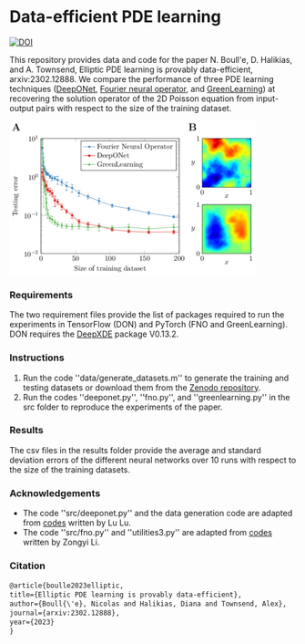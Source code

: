 # Data-efficient PDE learning

[![DOI](https://zenodo.org/badge/DOI/10.5281/zenodo.7701683.svg)](https://doi.org/10.5281/zenodo.7701683)

This repository provides data and code for the paper N. Boull\'e, D. Halikias, and A. Townsend, Elliptic PDE learning is provably data-efficient, arxiv:2302.12888. We compare the performance of three PDE learning techniques ([DeepONet](https://www.nature.com/articles/s42256-021-00302-5), [Fourier neural operator](https://arxiv.org/abs/2010.08895), and [GreenLearning](https://www.nature.com/articles/s41598-022-08745-5)) at recovering the solution operator of the 2D Poisson equation from input-output pairs with respect to the size of the training dataset.

![](results/plot_error.png)

### Requirements
The two requirement files provide the list of packages required to run the experiments in TensorFlow (DON) and PyTorch (FNO and GreenLearning). DON requires the [DeepXDE](https://github.com/lululxvi/deepxde) package V0.13.2.

### Instructions
1. Run the code ''data/generate_datasets.m'' to generate the training and testing datasets or download them from the [Zenodo repository](https://doi.org/10.5281/zenodo.7701683).
2. Run the codes ''deeponet.py'', ''fno.py'', and ''greenlearning.py'' in the src folder to reproduce the experiments of the paper.

### Results
The csv files in the results folder provide the average and standard deviation errors of the different neural networks over 10 runs with respect to the size of the training datasets.

### Acknowledgements
- The code ''src/deeponet.py'' and the data generation code are adapted from [codes](https://github.com/lu-group/deeponet-fno) written by Lu Lu.
- The code ''src/fno.py'' and ''utilities3.py'' are adapted from [codes](https://github.com/NeuralOperator/fourier_neural_operator) written by Zongyi Li.

### Citation
```
@article{boulle2023elliptic,
title={Elliptic PDE learning is provably data-efficient},
author={Boull{\'e}, Nicolas and Halikias, Diana and Townsend, Alex},
journal={arxiv:2302.12888},
year={2023}
}
```